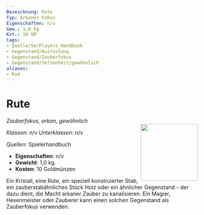 ```yaml
---
Bezeichnung: Rute
Typ: Arkaner Fokus
Eigenschaften: n/v
Gew.: 1,0 kg
Kst.: 10 GM
tags:
- Quelle/5e/Players_Handbook
- Gegenstand/Ausrüstung
- Gegenstand/Zauberfokus
- Gegenstand/Seltenheit/gewöhnlich
aliases:
- Rod
---
```

# Rute
*Zauberfokus, arkan, gewöhnlich*  
<img src="Symbolik/Gegenstände.webp" align="right" width="150">

_Klassen:_ n/v 
_Unterklassen:_  n/v

_Quellen:_ Spielerhandbuch

- **Eigenschaften**: n/v
- **Gewicht**: 1,0 kg.
- **Kosten**: 10 Goldmünzen

Ein Kristall, eine Rute, ein speziell konstruierter Stab, ein zauberstabähnliches Stück Holz oder ein ähnlicher Gegenstand - der dazu dient, die Macht arkaner Zauber zu kanalisieren. Ein Magier, Hexenmeister oder Zauberer kann einen solchen Gegenstand als Zauberfokus verwenden.
